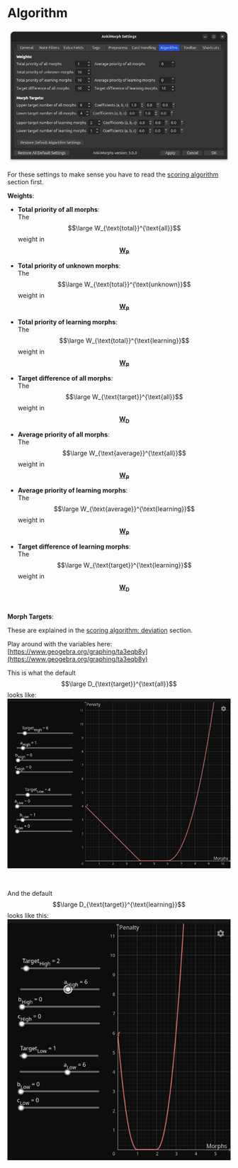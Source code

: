 # Algorithm


![algorithm-tab.png](../../../img/algorithm-tab.png)

For these settings to make sense you have to read the [scoring algorithm](../../../user_guide/usage/recalc.md#scoring-algorithm)
section first.

**Weights**:

* **Total priority of all morphs**:  
  The $$\large W_{\text{total}}^{\text{all}}$$ weight in [$$\mathbf{W_P}$$](../../../user_guide/usage/recalc.md#insignificance)

* **Total priority of unknown morphs**:  
  The $$\large W_{\text{total}}^{\text{unknown}}$$ weight in [$$\mathbf{W_P}$$](../../../user_guide/usage/recalc.md#insignificance)
* **Total priority of learning morphs**:  
  The $$\large W_{\text{total}}^{\text{learning}}$$ weight in [$$\mathbf{W_P}$$](../../../user_guide/usage/recalc.md#insignificance)
* **Target difference of all morphs**:  
  The $$\large W_{\text{target}}^{\text{all}}$$ weight in [$$\mathbf{W_D}$$](../../../user_guide/usage/recalc.md#deviation)
* **Average priority of all morphs**:  
  The $$\large W_{\text{average}}^{\text{all}}$$ weight in [$$\mathbf{W_P}$$](../../../user_guide/usage/recalc.md#insignificance)
* **Average priority of learning morphs**:  
  The $$\large W_{\text{average}}^{\text{learning}}$$ weight in [$$\mathbf{W_P}$$](../../../user_guide/usage/recalc.md#insignificance)
* **Target difference of learning morphs**:  
  The $$\large W_{\text{target}}^{\text{learning}}$$ weight in [$$\mathbf{W_D}$$](../../../user_guide/usage/recalc.md#deviation)

<br>

**Morph Targets**:

These are explained in the [scoring algorithm: deviation](../../../user_guide/usage/recalc.md#deviation) section.

Play around with the variables here: [https://www.geogebra.org/graphing/ta3eqb8y](https://www.geogebra.org/graphing/ta3eqb8y)

This is what the default $$\large D_{\text{target}}^{\text{all}}$$ looks like:
![all_taget_diff.png](../../../img/all_taget_diff.png)

<br>

And the default $$\large D_{\text{target}}^{\text{learning}}$$ looks like this:
![learning_target_diff.png](../../../img/learning_target_diff.png)
